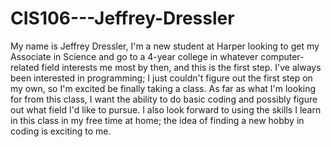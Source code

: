 # CIS106---Jeffrey-Dressler
My name is Jeffrey Dressler, I'm a new student at Harper looking to get my Associate in Science and go to a 4-year college in whatever computer-related field interests me most by then, and this is the first step.
I've always been interested in programming; I just couldn't figure out the first step on my own, so I'm excited be finally taking a class.
As far as what I'm looking for from this class, I want the ability to do basic coding and possibly figure out what field I'd like to pursue.
I also look forward to using the skills I learn in this class in my free time at home; the idea of finding a new hobby in coding is exciting to me.
